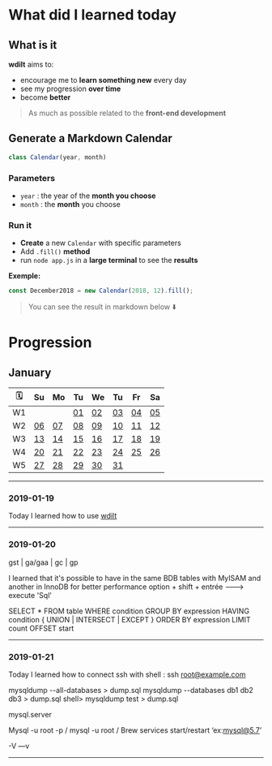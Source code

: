 # What did I learned today

## What is it

**wdilt** aims to:

- encourage me to **learn something new** every day
- see my progression **over time**
- become **better**

> As much as possible related to the **front-end development**

## Generate a Markdown Calendar

```JavaScript
class Calendar(year, month)
```

### Parameters

- `year` : the year of the **month you choose**
- `month` : the **month** you choose

### Run it

- **Create** a new `Calendar` with specific parameters
- Add `.fill()` **method**
- run `node app.js` in a **large terminal** to see the **results**

__Exemple:__

```JavaScript
const December2018 = new Calendar(2018, 12).fill();
```

> You can see the result in markdown below ⬇️

# Progression

## January

| 🗓 |        Su       |        Mo       |        Tu       |        We       |        Tu       |        Fr       |        Sa       |
| -- | --------------- | --------------- | --------------- | --------------- | --------------- | --------------- | --------------- |
| W1 |                 |                 |[01](#2019-01-01)|[02](#2019-01-02)|[03](#2019-01-03)|[04](#2019-01-04)|[05](#2019-01-05)|
| W2 |[06](#2019-01-06)|[07](#2019-01-07)|[08](#2019-01-08)|[09](#2019-01-09)|[10](#2019-01-10)|[11](#2019-01-11)|[12](#2019-01-12)|
| W3 |[13](#2019-01-13)|[14](#2019-01-14)|[15](#2019-01-15)|[16](#2019-01-16)|[17](#2019-01-17)|[18](#2019-01-18)|[19](#2019-01-19)|
| W4 |[20](#2019-01-20)|[21](#2019-01-21)|[22](#2019-01-22)|[23](#2019-01-23)|[24](#2019-01-24)|[25](#2019-01-25)|[26](#2019-01-26)|
| W5 |[27](#2019-01-27)|[28](#2019-01-28)|[29](#2019-01-29)|[30](#2019-01-30)|[31](#2019-01-31)|                 |                 |

----

### 2019-01-19

Today I learned how to use [wdilt](https://github.com/blyndusk/wdilt)

----

### 2019-01-20


<!--git command-->
gst | ga/gaa | gc |  gp

<!--Mysql tips-->
I learned that it's possible to have in the same BDB tables with MyISAM  and another in InnoDB for better performance 
option + shift + entrée  ---> execute 'Sql'

<!--Aide memoire sql--->
SELECT *
FROM table
WHERE condition
GROUP BY expression
HAVING condition
{ UNION | INTERSECT | EXCEPT }
ORDER BY expression
LIMIT count
OFFSET start

----

### 2019-01-21
<!--ssh-->
Today I learned how to  connect ssh with shell : ssh root@example.com

<!--Dump db--->
mysqldump --all-databases > dump.sql
mysqldump --databases db1 db2 db3 > dump.sql
shell> mysqldump test > dump.sql

<!--{start|stop|restart|reload|force-reload|status}...-->
mysql.server 

<!--Connection-->
Mysql -u root -p / mysql -u root /
Brew services start/restart ‘ex:mysql@5.7’ 

<!---Version-->
-V —v
 

----


